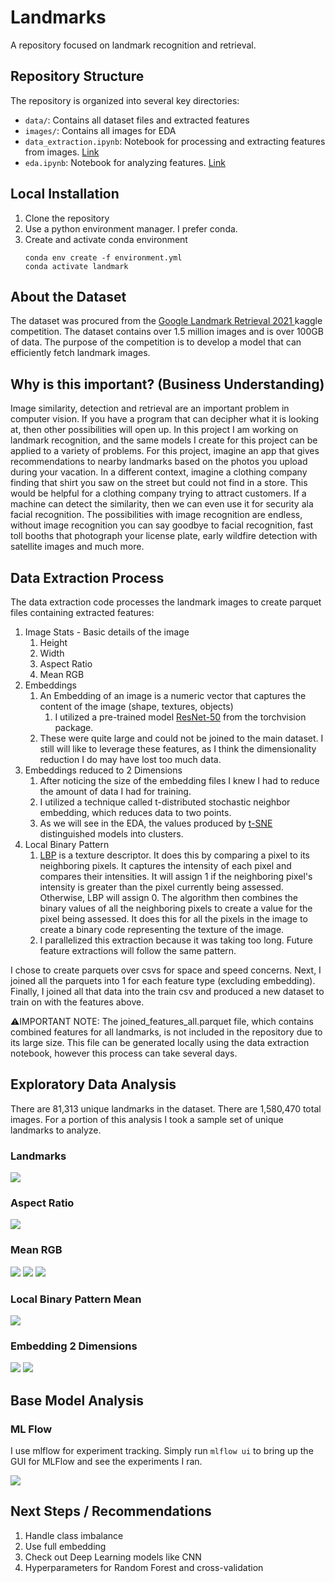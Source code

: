 # Landmarks

A repository focused on landmark recognition and retrieval.

## Repository Structure

The repository is organized into several key directories:

- `data/`: Contains all dataset files and extracted features
- `images/`: Contains all images for EDA
- `data_extraction.ipynb`: Notebook for processing and extracting features from
  images. [Link](https://github.com/mattdabit/landmarks/blob/main/data_extraction.ipynb)
- `eda.ipynb`: Notebook for analyzing features. [Link](https://github.com/mattdabit/landmarks/blob/main/eda.ipynb)

## Local Installation

1. Clone the repository
2. Use a python environment manager. I prefer conda.
3. Create and activate conda environment
    ```
    conda env create -f environment.yml   
    conda activate landmark
    ```

## About the Dataset

The dataset was procured from
the [Google Landmark Retrieval 2021
](https://www.kaggle.com/competitions/landmark-retrieval-2021/data) kaggle competition.
The dataset contains over 1.5 million images and is over 100GB of data.
The purpose of the competition is to develop a model that can efficiently fetch landmark images.

## Why is this important? (Business Understanding)

Image similarity, detection and retrieval are an important problem in computer vision. If you have a program that can
decipher what it is looking at, then other possibilities will open up. In this project I am working on landmark
recognition, and the same models I create for this project can be applied to a variety of problems. For this project,
imagine an app that gives recommendations to nearby landmarks based on the photos you upload during your vacation. In a
different context, imagine a clothing company finding that shirt you saw on the street but could not find in a store.
This would be helpful for a clothing company trying to attract customers. If a machine can detect the similarity, then
we
can even use it for security ala facial recognition. The possibilities with image recognition are endless,
without image recognition you can say goodbye to facial recognition, fast toll booths that photograph your license
plate, early wildfire detection with satellite images and much more.

## Data Extraction Process

The data extraction code processes the landmark images to create parquet files containing extracted features:

1. Image Stats - Basic details of the image
    1. Height
    2. Width
    3. Aspect Ratio
    4. Mean RGB
2. Embeddings
    1. An Embedding of an image is a numeric vector that captures the content of the image (shape, textures, objects)
        1. I utilized a pre-trained
           model [ResNet-50](https://medium.com/@f.a.reid/image-similarity-using-feature-embeddings-357dc01514f8) from
           the torchvision package.
    2. These were quite large and could not be joined to the main dataset. I still will like to leverage these features,
       as I think the dimensionality reduction I do may have lost too much data.
3. Embeddings reduced to 2 Dimensions
    1. After noticing the size of the embedding files I knew I had to reduce the amount of data I had for training.
    2. I utilized a technique called t-distributed stochastic neighbor embedding, which reduces data to two points.
    3. As we will see in the EDA, the values produced
       by [t-SNE](https://en.wikipedia.org/wiki/T-distributed_stochastic_neighbor_embedding) distinguished models into
       clusters.
4. Local Binary Pattern
    1. [LBP](https://en.wikipedia.org/wiki/Local_binary_patterns) is a texture descriptor. It does this by comparing a
       pixel to its neighboring pixels. It captures the
       intensity
       of each pixel and compares their intensities. It will assign 1 if the neighboring pixel's intensity is greater
       than the pixel currently being assessed. Otherwise, LBP will assign 0. The algorithm then combines the binary
       values of all the neighboring pixels to create a value for the pixel being assessed. It does this for all the
       pixels in the image to create a binary code representing the texture of the image.
    2. I parallelized this extraction because it was taking too long. Future feature extractions will follow the same
       pattern.

I chose to create parquets over csvs for space and speed concerns.
Next, I joined all the parquets into 1 for each feature type (excluding embedding).
Finally, I joined all that data into the train csv and produced a new dataset to train on with the features above.

⚠️IMPORTANT NOTE: The joined_features_all.parquet file, which contains combined features for all landmarks, is not
included in the
repository
due to its large size. This file can be generated locally using the data extraction notebook, however this process can
take several days.

## Exploratory Data Analysis

There are 81,313 unique landmarks in the dataset. There are 1,580,470 total images. For a portion of this analysis I
took a sample set of unique landmarks to analyze.

### Landmarks

<img src="images/landmark_count.png"/>

### Aspect Ratio

<img src="images/aspect_ratio_histogram.png"/>

### Mean RGB

<img src="images/color_channel_pairwise_all_landmarks.png"/>
<img src="images/color_channel_pairwise_5_landmarks.png"/>
<img src="images/3d_color_channel_5_landmarks.png"/>

### Local Binary Pattern Mean

<img src="images/lbp_mean_histogram_5_landmarks.png"/>

### Embedding 2 Dimensions

<img src="images/embedding_2d_scatter_5_landmarks.png"/>
<img src="images/embedding_2d_scatter_25_landmarks.png"/>

## Base Model Analysis

### ML Flow
I use mlflow for experiment tracking. 
Simply run `mlflow ui` to bring up the GUI for MLFlow and see the experiments I ran. 


<img src="images/model_metrics_comparison.png"/>

## Next Steps / Recommendations

1. Handle class imbalance
2. Use full embedding
3. Check out Deep Learning models like CNN
4. Hyperparameters for Random Forest and cross-validation